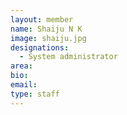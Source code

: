 ```yaml
---
layout: member
name: Shaiju N K
image: shaiju.jpg
designations: 
  - System administrator
area:
bio:
email:
type: staff
---
```

